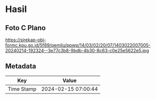 # Hasil

## Foto C Plano

https://sirekap-obj-formc.kpu.go.id/5f89/pemilu/ppwp/14/03/02/20/07/1403022007005-20240214-192324--3e77c3b8-9bdb-4b30-8c63-c0e25e5622e5.jpg


## Metadata

| Key        | Value               |
| ---------- | ------------------- |
| Time Stamp | 2024-02-15 07:00:44 |



